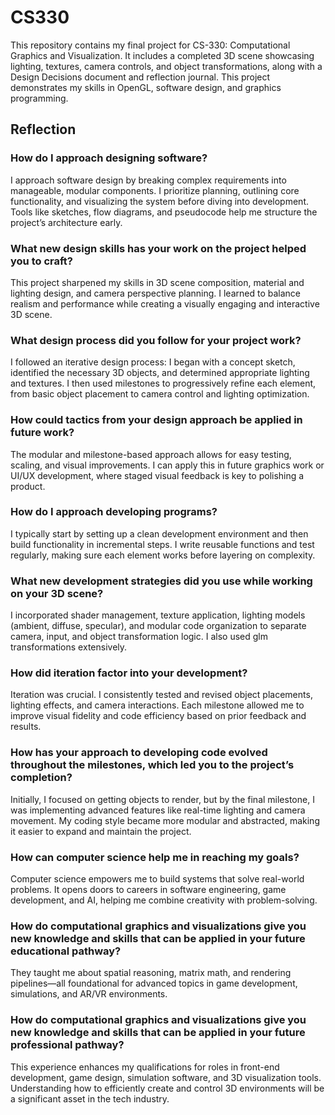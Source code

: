 # CS330
This repository contains my final project for CS-330: Computational Graphics and Visualization. It includes a completed 3D scene showcasing lighting, textures, camera controls, and object transformations, along with a Design Decisions document and reflection journal. This project demonstrates my skills in OpenGL, software design, and graphics programming.

## Reflection
### How do I approach designing software?
I approach software design by breaking complex requirements into manageable, modular components. I prioritize planning, outlining core functionality, and visualizing the system before diving into development. Tools like sketches, flow diagrams, and pseudocode help me structure the project’s architecture early.

### What new design skills has your work on the project helped you to craft?
This project sharpened my skills in 3D scene composition, material and lighting design, and camera perspective planning. I learned to balance realism and performance while creating a visually engaging and interactive 3D scene.

### What design process did you follow for your project work?
I followed an iterative design process: I began with a concept sketch, identified the necessary 3D objects, and determined appropriate lighting and textures. I then used milestones to progressively refine each element, from basic object placement to camera control and lighting optimization.

### How could tactics from your design approach be applied in future work?
The modular and milestone-based approach allows for easy testing, scaling, and visual improvements. I can apply this in future graphics work or UI/UX development, where staged visual feedback is key to polishing a product.

### How do I approach developing programs?
I typically start by setting up a clean development environment and then build functionality in incremental steps. I write reusable functions and test regularly, making sure each element works before layering on complexity.

### What new development strategies did you use while working on your 3D scene?
I incorporated shader management, texture application, lighting models (ambient, diffuse, specular), and modular code organization to separate camera, input, and object transformation logic. I also used glm transformations extensively.

### How did iteration factor into your development?
Iteration was crucial. I consistently tested and revised object placements, lighting effects, and camera interactions. Each milestone allowed me to improve visual fidelity and code efficiency based on prior feedback and results.

### How has your approach to developing code evolved throughout the milestones, which led you to the project’s completion?
Initially, I focused on getting objects to render, but by the final milestone, I was implementing advanced features like real-time lighting and camera movement. My coding style became more modular and abstracted, making it easier to expand and maintain the project.

### How can computer science help me in reaching my goals?
Computer science empowers me to build systems that solve real-world problems. It opens doors to careers in software engineering, game development, and AI, helping me combine creativity with problem-solving.

### How do computational graphics and visualizations give you new knowledge and skills that can be applied in your future educational pathway?
They taught me about spatial reasoning, matrix math, and rendering pipelines—all foundational for advanced topics in game development, simulations, and AR/VR environments.

### How do computational graphics and visualizations give you new knowledge and skills that can be applied in your future professional pathway?
This experience enhances my qualifications for roles in front-end development, game design, simulation software, and 3D visualization tools. Understanding how to efficiently create and control 3D environments will be a significant asset in the tech industry.
